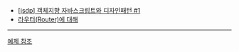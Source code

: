 * [[jsdp] 객체지향 자바스크립트와 디자인패턴 #1](http://www.bsidesoft.com/?p=877#%25eb%2582%25a8%25ec%2597%2590%25ea%25b2%258c-%25ec%25bd%2594%25eb%2593%259c%25eb%25a5%25bc-%25ec%2584%25a4%25eb%25aa%2585%25ed%2595%25a0-%25eb%2595%258c%25ec%259d%2598-%25ec%25a0%2595%25eb%258b%25b9%25ec%2584%25b1)
* [라우터(Router)에 대해](http://blog.bsidesoft.com/?p=123#fn-123-4)

***
[예제 참조](https://www.zerocho.com/category/Javascript)